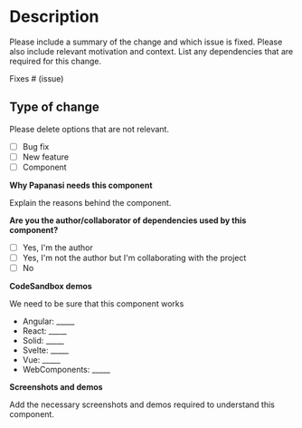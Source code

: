 # Description

Please include a summary of the change and which issue is fixed. Please also include relevant motivation and context. List any dependencies that are required for this change.

Fixes # (issue)

## Type of change

Please delete options that are not relevant.

- [ ] Bug fix
- [ ] New feature
- [ ] Component

**Why Papanasi needs this component**

Explain the reasons behind the component.

**Are you the author/collaborator of dependencies used by this component?**
- [ ] Yes, I'm the author
- [ ] Yes, I'm not the author but I'm collaborating with the project
- [ ] No

**CodeSandbox demos**

We need to be sure that this component works
 - Angular: _____
 - React: _____
 - Solid: _____
 - Svelte: _____
 - Vue: _____
 - WebComponents: _____

**Screenshots and demos**

Add the necessary screenshots and demos required to understand this component.
